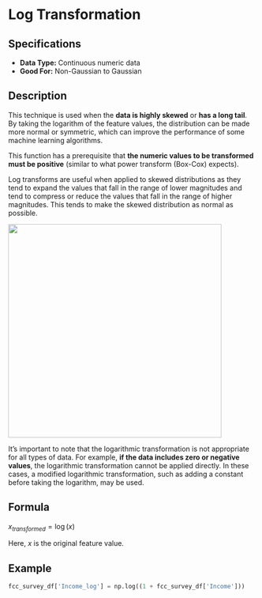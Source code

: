 # Log Transformation

## Specifications

- **Data Type:** Continuous numeric data
- **Good For:** Non-Gaussian to Gaussian

## Description

This technique is used when the **data is highly skewed** or **has a long tail**. By taking the logarithm of the feature values, the distribution can be made more normal or symmetric, which can improve the performance of some machine learning algorithms.

This function has a prerequisite that **the numeric values to be transformed must be positive** (similar to what power transform (Box-Cox) expects).

Log transforms are useful when applied to skewed distributions as they tend to expand the values that fall in the range of lower magnitudes and tend to compress or reduce the values that fall in the range of higher magnitudes. This tends to make the skewed distribution as normal as possible.

<img src="image1.jpg" style="width:4.5in" />

It’s important to note that the logarithmic transformation is not appropriate for all types of data. For example, **if the data includes zero or negative values**, the logarithmic transformation cannot be applied directly. In these cases, a modified logarithmic transformation, such as adding a constant before taking the logarithm, may be used.

## Formula

$x_{transformed} = \log(x)$

Here, $x$ is the original feature value.

## Example

```python
fcc_survey_df['Income_log'] = np.log((1 + fcc_survey_df['Income']))
```
